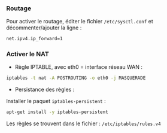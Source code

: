 ### Routage
Pour activer le routage, éditer le fichier <code>/etc/sysctl.conf</code> et décommenter/ajouter la ligne :
```bash
net.ipv4.ip_forward=1
```

### Activer le NAT
* Règle IPTABLE, avec eth0 = interface réseau WAN :
```bash
iptables -t nat -A POSTROUTING -o eth0 -j MASQUERADE
```

* Persistance des règles :<br>

Installer le paquet <code>iptables-persistent</code> :
```bash
apt-get install -y iptables-persistent
```

Les règles se trouvent dans le fichier : <code>/etc/iptables/rules.v4</code>
